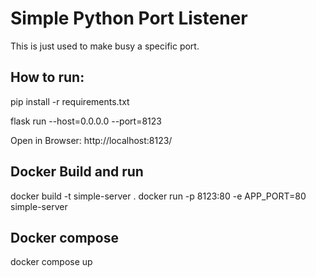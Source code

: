 # Simple Python Port Listener

This is just used to make busy a specific port.

## How to run:

pip install -r requirements.txt

flask run --host=0.0.0.0 --port=8123

Open in Browser: http://localhost:8123/

## Docker Build and run 
docker build -t simple-server .
docker run -p 8123:80 -e APP_PORT=80 simple-server

## Docker compose
docker compose up